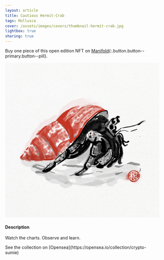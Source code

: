```yaml
---
layout: article
title: Cautious Hermit-Crab
tags: Mollusca
cover: /assets/images/covers/thumbnail-hermit-crab.jpg
lightbox: true
sharing: true
---
```


Buy one piece of this open edition NFT on [Manifold](https://app.manifold.xyz/c/cryptosumie-8){:.button.button--primary.button--pill}.

<div class="card mt-3">
  <div class="card__image">
    <img src="/assets/images/hd/hermit-crab.jpg"/>
  </div>
  <div class="card__content">
    <div class="card__header">
      <h4>Description</h4>
    </div>
    <p>Watch the charts. Observe and learn.</p>
  </div>
</div>
<div>
  See the collection on [Opensea](https://opensea.io/collection/crypto-sumie)
</div>



